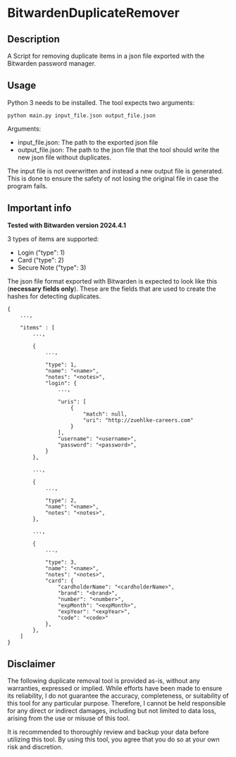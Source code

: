 # BitwardenDuplicateRemover

## Description

A Script for removing duplicate items in a json file exported with the Bitwarden password manager.

## Usage

Python 3 needs to be installed.
The tool expects two arguments:

```
python main.py input_file.json output_file.json
```

Arguments:
* input_file.json: The path to the exported json file
* output_file.json: The path to the json file that the tool should write the new json file without duplicates.

The input file is not overwritten and instead a new output file is generated. This is done to ensure the safety of not losing the original file in case the program fails.

## Important info

**Tested with Bitwarden version 2024.4.1**

3 types of items are supported:
* Login ("type": 1)
* Card ("type": 2)
* Secure Note ("type": 3)

The json file format exported with Bitwarden is expected to look like this (**necessary fields only**). These are the fields that are used to create the hashes for detecting duplicates.

```
{
    ...,

    "items" : [
        ...,

        {
            ...,

            "type": 1,
            "name": "<name>",
            "notes": "<notes>",
            "login": {
                ...,

                "uris": [
                    {
                        "match": null,
                        "uri": "http://zuehlke-careers.com"
                    }
                ],
                "username": "<username>",
                "password": "<password>",
            }
        },

        ...,

        {
            ...,

            "type": 2,
            "name": "<name>",
            "notes": "<notes>",
        },

        ...,

        {
            ...,

            "type": 3,
            "name": "<name>",
            "notes": "<notes>",
            "card": {
                "cardholderName": "<cardholderName>",
                "brand": "<brand>",
                "number": "<number>",
                "expMonth": "<expMonth>",
                "expYear": "<expYear>",
                "code": "<code>"
            },
        },
    ]
}
```

## Disclaimer

The following duplicate removal tool is provided as-is, without any warranties, expressed or implied. While efforts have been made to ensure its reliability, I do not guarantee the accuracy, completeness, or suitability of this tool for any particular purpose. Therefore, I cannot be held responsible for any direct or indirect damages, including but not limited to data loss, arising from the use or misuse of this tool.

It is recommended to thoroughly review and backup your data before utilizing this tool. By using this tool, you agree that you do so at your own risk and discretion.
